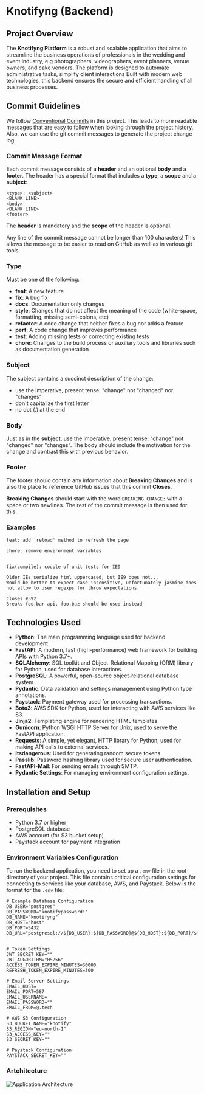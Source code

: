 # Knotifyng (Backend)

## Project Overview

The **Knotifyng Platform** is a robust and scalable application that aims to streamline the business operations of professionals in the wedding and event industry, e.g photographers, videographers, event planners, venue owners, and cake vendors.
The platform is designed to automate administrative tasks, simplify client interactions Built with modern web technologies, this backend ensures the secure and efficient handling of all business processes.

## Commit Guidelines

We follow [Conventional Commits](https://www.conventionalcommits.org/) in this project. This leads to more readable messages that are easy to follow when looking through the project history. Also, we can use the git commit messages to generate the project change log.

### Commit Message Format

Each commit message consists of a **header** and an optional **body** and a **footer**. The header has a special format that includes a **type**, a **scope** and a **subject**:

```
<type>: <subject>
<BLANK LINE>
<body>
<BLANK LINE>
<footer>
```

The **header** is mandatory and the **scope** of the header is optional.

Any line of the commit message cannot be longer than 100 characters! This allows the message to be easier to read on GitHub as well as in various git tools.

### Type

Must be one of the following:

- **feat**: A new feature
- **fix**: A bug fix
- **docs**: Documentation only changes
- **style**: Changes that do not affect the meaning of the code (white-space, formatting, missing semi-colons, etc)
- **refactor**: A code change that neither fixes a bug nor adds a feature
- **perf**: A code change that improves performance
- **test**: Adding missing tests or correcting existing tests
- **chore**: Changes to the build process or auxiliary tools and libraries such as documentation generation

### Subject

The subject contains a succinct description of the change:

- use the imperative, present tense: "change" not "changed" nor "changes"
- don't capitalize the first letter
- no dot (.) at the end

### Body

Just as in the **subject**, use the imperative, present tense: "change" not "changed" nor "changes".
The body should include the motivation for the change and contrast this with previous behavior.

### Footer

The footer should contain any information about **Breaking Changes** and is also the place to
reference GitHub issues that this commit **Closes**.

**Breaking Changes** should start with the word `BREAKING CHANGE:` with a space or two newlines. The rest of the commit message is then used for this.

### Examples

```
feat: add 'reload' method to refresh the page
```

```
chore: remove environment variables
```

```

fix(compile): couple of unit tests for IE9

Older IEs serialize html uppercased, but IE9 does not...
Would be better to expect case insensitive, unfortunately jasmine does
not allow to user regexps for throw expectations.

Closes #392
Breaks foo.bar api, foo.baz should be used instead

```

## Technologies Used

- **Python**: The main programming language used for backend development.
- **FastAPI**: A modern, fast (high-performance) web framework for building APIs with Python 3.7+.
- **SQLAlchemy**: SQL toolkit and Object-Relational Mapping (ORM) library for Python, used for database interactions.
- **PostgreSQL**: A powerful, open-source object-relational database system.
- **Pydantic**: Data validation and settings management using Python type annotations.
- **Paystack**: Payment gateway used for processing transactions.
- **Boto3**: AWS SDK for Python, used for interacting with AWS services like S3.
- **Jinja2**: Templating engine for rendering HTML templates.
- **Gunicorn**: Python WSGI HTTP Server for Unix, used to serve the FastAPI application.
- **Requests**: A simple, yet elegant, HTTP library for Python, used for making API calls to external services.
- **Itsdangerous**: Used for generating random secure tokens.
- **Passlib**: Password hashing library used for secure user authentication.
- **FastAPI-Mail**: For sending emails through SMTP.
- **Pydantic Settings**: For managing environment configuration settings.

## Installation and Setup

### Prerequisites

- Python 3.7 or higher
- PostgreSQL database
- AWS account (for S3 bucket setup)
- Paystack account for payment integration

### Environment Variables Configuration

To run the backend application, you need to set up a `.env` file in the root directory of your project. This file contains critical configuration settings for connecting to services like your database, AWS, and Paystack. Below is the format for the `.env` file:

```env
# Example Database Configuration
DB_USER="postgres"
DB_PASSWORD="knotifypassword!"
DB_NAME="knotifyng"
DB_HOST="host"
DB_PORT=5432
DB_URL="postgresql://${DB_USER}:${DB_PASSWORD}@${DB_HOST}:${DB_PORT}/${DB_NAME}"


# Token Settings
JWT_SECRET_KEY=""
JWT_ALGORITHM="HS256"
ACCESS_TOKEN_EXPIRE_MINUTES=30000
REFRESH_TOKEN_EXPIRE_MINUTES=300

# Email Server Settings
EMAIL_HOST=
EMAIL_PORT=587
EMAIL_USERNAME=
EMAIL_PASSWORD=""
EMAIL_FROM=@.tech

# AWS S3 Configuration
S3_BUCKET_NAME="knotify"
S3_REGION="eu-north-1"
S3_ACCESS_KEY=""
S3_SECRET_KEY=""

# Paystack Configuration
PAYSTACK_SECRET_KEY=""
```

### Artchitecture

![Application Architecture](https://knotifyng.s3.eu-north-1.amazonaws.com/knotify-architecture.png)
